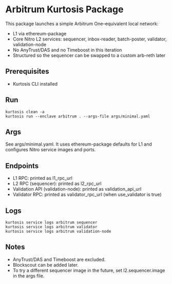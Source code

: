 # Arbitrum Kurtosis Package

This package launches a simple Arbitrum One–equivalent local network:
- L1 via ethereum-package
- Core Nitro L2 services: sequencer, inbox-reader, batch-poster, validator, validation-node
- No AnyTrust/DAS and no Timeboost in this iteration
- Structured so the sequencer can be swapped to a custom arb-reth later

## Prerequisites
- Kurtosis CLI installed

## Run
```
kurtosis clean -a
kurtosis run --enclave arbitrum . --args-file args/minimal.yaml
```

## Args
See args/minimal.yaml. It uses ethereum-package defaults for L1 and configures Nitro service images and ports.

## Endpoints
- L1 RPC: printed as l1_rpc_url
- L2 RPC (sequencer): printed as l2_rpc_url
- Validation API (validation-node): printed as validation_api_url
- Validator RPC: printed as validator_rpc_url (when use_validator is true)

## Logs
```
kurtosis service logs arbitrum sequencer
kurtosis service logs arbitrum validator
kurtosis service logs arbitrum validation-node
```

## Notes
- AnyTrust/DAS and Timeboost are excluded.
- Blockscout can be added later.
- To try a different sequencer image in the future, set l2.sequencer.image in the args file.
